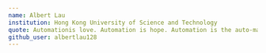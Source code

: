 ```yaml
---
name: Albert Lau
institution: Hong Kong University of Science and Technology
quote: Automationis love. Automation is hope. Automation is the auto-magic.
github_user: albertlau128
---
```

